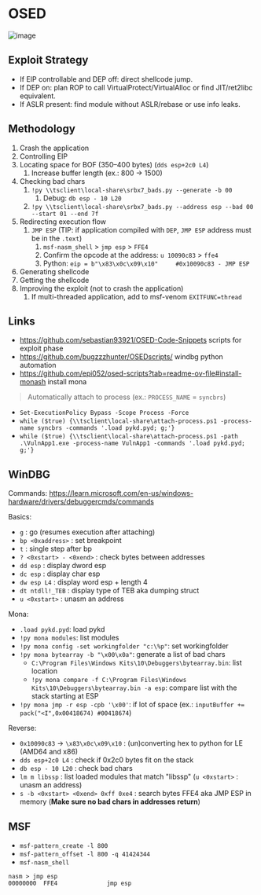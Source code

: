 # OSED

![image](https://github.com/user-attachments/assets/1964c089-4a89-457b-b370-cbed76354f11)

## Exploit Strategy

* If EIP controllable and DEP off: direct shellcode jump.
* If DEP on: plan ROP to call VirtualProtect/VirtualAlloc or find JIT/ret2libc equivalent.
* If ASLR present: find module without ASLR/rebase or use info leaks.
  
## Methodology

1. Crash the application
2. Controlling EIP
3. Locating space for BOF (350–400 bytes) (`dds esp+2c0 L4`)
    1. Increase buffer length (ex.: 800 -> 1500)
4. Checking bad chars
    1. `!py \\tsclient\local-share\srbx7_bads.py --generate -b 00`
        1. Debug: `db esp - 10 L20`
    3. `!py \\tsclient\local-share\srbx7_bads.py --address esp --bad 00 --start 01 --end 7f`
6. Redirecting execution flow
    1. `JMP ESP` (TIP: if application compiled with `DEP`, `JMP ESP` address must be in the `.text`)
        1. `msf-nasm_shell` > `jmp esp` > `FFE4`
        2. Confirm the opcode at the address: `u 10090c83` > `ffe4`
        3. Python: `eip = b"\x83\x0c\x09\x10"     #0x10090c83 - JMP ESP`
7. Generating shellcode
8. Getting the shellcode
9. Improving the exploit (not to crash the application)
    1. If multi-threaded application, add to msf-venom `EXITFUNC=thread`

## Links

* https://github.com/sebastian93921/OSED-Code-Snippets scripts for exploit phase
* https://github.com/bugzzzhunter/OSEDscripts/ windbg python automation
* https://github.com/epi052/osed-scripts?tab=readme-ov-file#install-monash install mona

> Automatically attach to process (ex.: `PROCESS_NAME` = `syncbrs`)

* `Set-ExecutionPolicy Bypass -Scope Process -Force`
* `while ($true) {\\tsclient\local-share\attach-process.ps1 -process-name syncbrs -commands '.load pykd.pyd; g;'}`
* `while ($true) {\\tsclient\local-share\attach-process.ps1 -path .\VulnApp1.exe -process-name VulnApp1 -commands '.load pykd.pyd; g;'}`

## WinDBG

Commands: https://learn.microsoft.com/en-us/windows-hardware/drivers/debuggercmds/commands

Basics:

* `g` : go (resumes execution after attaching)
* `bp <0xaddress>` : set breakpoint
* `t` : single step after bp
* `? <0xstart> - <0xend>` : check bytes between addresses
* `dd esp` : display dword esp
* `dc esp` : display char esp
* `dw esp L4` : display word esp + length 4
* `dt ntdll!_TEB` : display type of TEB aka dumping struct
*  `u <0xstart>` : unasm an address

Mona: 
* `.load pykd.pyd`: load pykd
* `!py mona modules`: list modules
* `!py mona config -set workingfolder "c:\%p"`: set workingfolder
* `!py mona bytearray -b "\x00\x0a"`: generate a list of bad chars
  * `C:\Program Files\Windows Kits\10\Debuggers\bytearray.bin`: list location
  * `!py mona compare -f C:\Program Files\Windows Kits\10\Debuggers\bytearray.bin -a esp`: compare list with the stack starting at ESP
* `!py mona jmp -r esp -cpb '\x00'`: if lot of space (ex.: `inputBuffer += pack("<I",0x00418674) #00418674`)

  
Reverse:

* `0x10090c83` -> `\x83\x0c\x09\x10` : (un)converting hex to python for LE (AMD64 and x86)
* `dds esp+2c0 L4` : check if 0x2c0 bytes fit on the stack
* `db esp - 10 L20` : check bad chars
* `lm m libssp` : list loaded modules that match "libssp" (`u <0xstart>` : unasm an address)
* `s -b <0xstart> <0xend> 0xff 0xe4` : search bytes FFE4 aka JMP ESP in memory (__Make sure no bad chars in addresses return__)

## MSF

* `msf-pattern_create -l 800`
* `msf-pattern_offset -l 800 -q 41424344`
* `msf-nasm_shell`
```
nasm > jmp esp
00000000  FFE4              jmp esp
```

